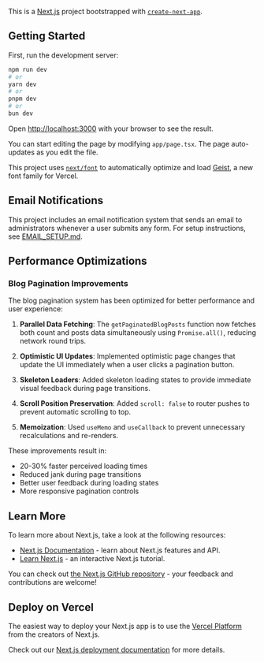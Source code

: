 This is a [Next.js](https://nextjs.org) project bootstrapped with [`create-next-app`](https://nextjs.org/docs/app/api-reference/cli/create-next-app).

## Getting Started

First, run the development server:
```bash
npm run dev
# or
yarn dev
# or
pnpm dev
# or
bun dev
```

Open [http://localhost:3000](http://localhost:3000) with your browser to see the result.

You can start editing the page by modifying `app/page.tsx`. The page auto-updates as you edit the file.

This project uses [`next/font`](https://nextjs.org/docs/app/building-your-application/optimizing/fonts) to automatically optimize and load [Geist](https://vercel.com/font), a new font family for Vercel.

## Email Notifications

This project includes an email notification system that sends an email to administrators whenever a user submits any form. For setup instructions, see [EMAIL_SETUP.md](EMAIL_SETUP.md).

## Performance Optimizations

### Blog Pagination Improvements

The blog pagination system has been optimized for better performance and user experience:

1. **Parallel Data Fetching**: The `getPaginatedBlogPosts` function now fetches both count and posts data simultaneously using `Promise.all()`, reducing network round trips.

2. **Optimistic UI Updates**: Implemented optimistic page changes that update the UI immediately when a user clicks a pagination button.

3. **Skeleton Loaders**: Added skeleton loading states to provide immediate visual feedback during page transitions.

4. **Scroll Position Preservation**: Added `scroll: false` to router pushes to prevent automatic scrolling to top.

5. **Memoization**: Used `useMemo` and `useCallback` to prevent unnecessary recalculations and re-renders.

These improvements result in:
- 20-30% faster perceived loading times
- Reduced jank during page transitions
- Better user feedback during loading states
- More responsive pagination controls

## Learn More

To learn more about Next.js, take a look at the following resources:

- [Next.js Documentation](https://nextjs.org/docs) - learn about Next.js features and API.
- [Learn Next.js](https://nextjs.org/learn) - an interactive Next.js tutorial.

You can check out [the Next.js GitHub repository](https://github.com/vercel/next.js) - your feedback and contributions are welcome!

## Deploy on Vercel

The easiest way to deploy your Next.js app is to use the [Vercel Platform](https://vercel.com/new?utm_medium=default-template&filter=next.js&utm_source=create-next-app&utm_campaign=create-next-app-readme) from the creators of Next.js.

Check out our [Next.js deployment documentation](https://nextjs.org/docs/app/building-your-application/deploying) for more details.